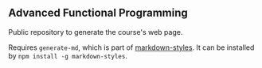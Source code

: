 ## Advanced Functional Programming

Public repository to generate the course's web page.

Requires `generate-md`, which is part of
[markdown-styles](https://github.com/mixu/markdown-styles).
It can be installed by `npm install -g markdown-styles`.
